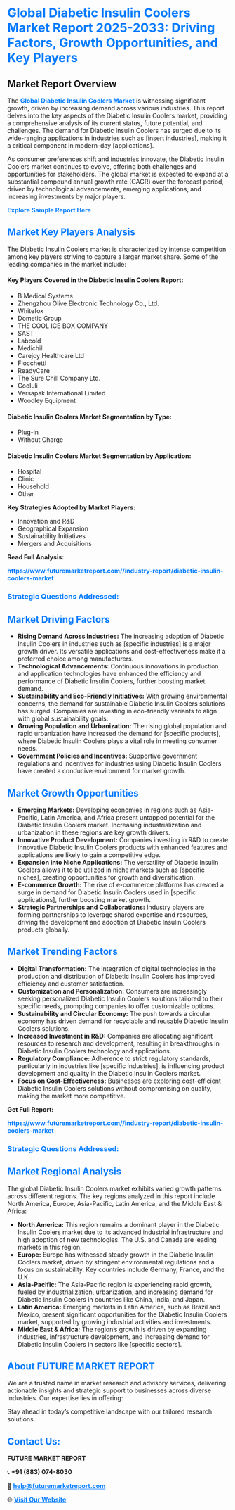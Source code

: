 <h1 style="color: #007BFF;">Global Diabetic Insulin Coolers Market Report 2025-2033: Driving Factors, Growth Opportunities, and Key Players</h1>

<section id="overview">
<h2>Market Report Overview</h2>
<p>The <a href="https://www.futuremarketreport.com//industry-report/diabetic-insulin-coolers-market" style="color: #007BFF; text-decoration: none;"><strong>Global Diabetic Insulin Coolers Market</strong></a> is witnessing significant growth, driven by increasing demand across various industries. This report delves into the key aspects of the Diabetic Insulin Coolers market, providing a comprehensive analysis of its current status, future potential, and challenges. The demand for Diabetic Insulin Coolers has surged due to its wide-ranging applications in industries such as [insert industries], making it a critical component in modern-day [applications].</p>
<p>As consumer preferences shift and industries innovate, the Diabetic Insulin Coolers market continues to evolve, offering both challenges and opportunities for stakeholders. The global market is expected to expand at a substantial compound annual growth rate (CAGR) over the forecast period, driven by technological advancements, emerging applications, and increasing investments by major players.</p>
</section>

<section id="overview">
<p><a href="https://www.futuremarketreport.com//request-sample/reportId=78019" style="color: #007BFF; text-decoration: none;"><strong>Explore Sample Report Here</strong></a></p>
</section>

<section id="key-players">
<h2 style="color: #007BFF;">Market Key Players Analysis</h2>
<p>The Diabetic Insulin Coolers market is characterized by intense competition among key players striving to capture a larger market share. Some of the leading companies in the market include:</p>
<h4>Key Players Covered in the Diabetic Insulin Coolers Report:</h4>
<ul><li>B Medical Systems</li><li>Zhengzhou Olive Electronic Technology Co., Ltd.</li><li>Whitefox</li><li>Dometic Group</li><li>THE COOL ICE BOX COMPANY</li><li>SAST</li><li>Labcold</li><li>Medichill</li><li>Carejoy Healthcare Ltd</li><li>Fiocchetti</li><li>ReadyCare</li><li>The Sure Chill Company Ltd.</li><li>Cooluli</li><li>Versapak International Limited</li><li>Woodley Equipment</li></ul>
<h4>Diabetic Insulin Coolers Market Segmentation by Type:</h4>
<ul><li>Plug-in</li><li>Without Charge</li></ul>

<h4>Diabetic Insulin Coolers Market Segmentation by Application:</h4>
<ul><li>Hospital</li><li>Clinic</li><li>Household</li><li>Other</li></ul>
<p><strong>Key Strategies Adopted by Market Players:</strong></p>
<ul>
<li>Innovation and R&D</li>
<li>Geographical Expansion</li>
<li>Sustainability Initiatives</li>
<li>Mergers and Acquisitions</li>
</ul>
</section>

<section>
<p><strong>Read Full Analysis: </strong></p><a href="https://www.futuremarketreport.com//industry-report/diabetic-insulin-coolers-market" style="color: #007BFF; text-decoration: none;"><strong>https://www.futuremarketreport.com//industry-report/diabetic-insulin-coolers-market</strong></a>
<h3 style="color: #007BFF;">Strategic Questions Addressed:</h3>
</section>

<section id="driving-factors">
<h2 style="color: #007BFF;">Market Driving Factors</h2>
<ul>
<li><strong>Rising Demand Across Industries:</strong> The increasing adoption of Diabetic Insulin Coolers in industries such as [specific industries] is a major growth driver. Its versatile applications and cost-effectiveness make it a preferred choice among manufacturers.</li>
<li><strong>Technological Advancements:</strong> Continuous innovations in production and application technologies have enhanced the efficiency and performance of Diabetic Insulin Coolers, further boosting market demand.</li>
<li><strong>Sustainability and Eco-Friendly Initiatives:</strong> With growing environmental concerns, the demand for sustainable Diabetic Insulin Coolers solutions has surged. Companies are investing in eco-friendly variants to align with global sustainability goals.</li>
<li><strong>Growing Population and Urbanization:</strong> The rising global population and rapid urbanization have increased the demand for [specific products], where Diabetic Insulin Coolers plays a vital role in meeting consumer needs.</li>
<li><strong>Government Policies and Incentives:</strong> Supportive government regulations and incentives for industries using Diabetic Insulin Coolers have created a conducive environment for market growth.</li>
</ul>
</section>

<section id="growth-opportunities">
<h2 style="color: #007BFF;">Market Growth Opportunities</h2>
<ul>
<li><strong>Emerging Markets:</strong> Developing economies in regions such as Asia-Pacific, Latin America, and Africa present untapped potential for the Diabetic Insulin Coolers market. Increasing industrialization and urbanization in these regions are key growth drivers.</li>
<li><strong>Innovative Product Development:</strong> Companies investing in R&D to create innovative Diabetic Insulin Coolers products with enhanced features and applications are likely to gain a competitive edge.</li>
<li><strong>Expansion into Niche Applications:</strong> The versatility of Diabetic Insulin Coolers allows it to be utilized in niche markets such as [specific niches], creating opportunities for growth and diversification.</li>
<li><strong>E-commerce Growth:</strong> The rise of e-commerce platforms has created a surge in demand for Diabetic Insulin Coolers used in [specific applications], further boosting market growth.</li>
<li><strong>Strategic Partnerships and Collaborations:</strong> Industry players are forming partnerships to leverage shared expertise and resources, driving the development and adoption of Diabetic Insulin Coolers products globally.</li>
</ul>
</section>

<section id="trending-factors">
<h2 style="color: #007BFF;">Market Trending Factors</h2>
<ul>
<li><strong>Digital Transformation:</strong> The integration of digital technologies in the production and distribution of Diabetic Insulin Coolers has improved efficiency and customer satisfaction.</li>
<li><strong>Customization and Personalization:</strong> Consumers are increasingly seeking personalized Diabetic Insulin Coolers solutions tailored to their specific needs, prompting companies to offer customizable options.</li>
<li><strong>Sustainability and Circular Economy:</strong> The push towards a circular economy has driven demand for recyclable and reusable Diabetic Insulin Coolers solutions.</li>
<li><strong>Increased Investment in R&D:</strong> Companies are allocating significant resources to research and development, resulting in breakthroughs in Diabetic Insulin Coolers technology and applications.</li>
<li><strong>Regulatory Compliance:</strong> Adherence to strict regulatory standards, particularly in industries like [specific industries], is influencing product development and quality in the Diabetic Insulin Coolers market.</li>
<li><strong>Focus on Cost-Effectiveness:</strong> Businesses are exploring cost-efficient Diabetic Insulin Coolers solutions without compromising on quality, making the market more competitive.</li>
</ul>
</section>

<section>
<p><strong>Get Full Report: </strong></p><a href="https://www.futuremarketreport.com//industry-report/diabetic-insulin-coolers-market" style="color: #007BFF; text-decoration: none;"><strong>https://www.futuremarketreport.com//industry-report/diabetic-insulin-coolers-market</strong></a>
<h3 style="color: #007BFF;">Strategic Questions Addressed:</h3>
</section>


<section id="regional-analysis">
<h2 style="color: #007BFF;">Market Regional Analysis</h2>
<p>The global Diabetic Insulin Coolers market exhibits varied growth patterns across different regions. The key regions analyzed in this report include North America, Europe, Asia-Pacific, Latin America, and the Middle East & Africa:</p>
<ul>
<li><strong>North America:</strong> This region remains a dominant player in the Diabetic Insulin Coolers market due to its advanced industrial infrastructure and high adoption of new technologies. The U.S. and Canada are leading markets in this region.</li>
<li><strong>Europe:</strong> Europe has witnessed steady growth in the Diabetic Insulin Coolers market, driven by stringent environmental regulations and a focus on sustainability. Key countries include Germany, France, and the U.K.</li>
<li><strong>Asia-Pacific:</strong> The Asia-Pacific region is experiencing rapid growth, fueled by industrialization, urbanization, and increasing demand for Diabetic Insulin Coolers in countries like China, India, and Japan.</li>
<li><strong>Latin America:</strong> Emerging markets in Latin America, such as Brazil and Mexico, present significant opportunities for the Diabetic Insulin Coolers market, supported by growing industrial activities and investments.</li>
<li><strong>Middle East & Africa:</strong> The region’s growth is driven by expanding industries, infrastructure development, and increasing demand for Diabetic Insulin Coolers in sectors like [specific sectors].</li>
</ul>
</section>

<footer>
<h2 style="color: #007BFF;">About FUTURE MARKET REPORT</h2>
<p>We are a trusted name in market research and advisory services, delivering actionable insights and strategic support to businesses across diverse industries. Our expertise lies in offering:</p>

<p>Stay ahead in today’s competitive landscape with our tailored research solutions.</p>

<h2 style="color: #007BFF;">Contact Us:</h2>
<p><strong>FUTURE MARKET REPORT</strong></p>
<p>📞 <strong>+91 (883) 074-8030</strong></p>
<p>📧 <strong><a href="mailto:help@futuremarketreport.com" style="color: #007BFF;">help@futuremarketreport.com</a></strong></p>
<p>🌐 <strong><a href="https://www.futuremarketreport.com/" style="color: #007BFF;">Visit Our Website</a></strong></p>
</footer>
